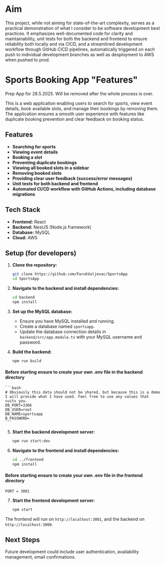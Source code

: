# Aim

This project, while not aiming for state-of-the-art complexity, serves as a practical demonstration of what I consider to be software development best practices. It emphasizes well-documented code for clarity and maintainability, unit tests for both the backend and frontend to ensure reliability both locally and via CICD, and a streamlined development workflow through GitHub CICD pipelines, automatically triggered on each push to individual development branches as well as desployment to AWS when pushed to prod.

# Sports Booking App "Features"

Prep App for 28.5.2025. Will be removed after the whole process is over.

This is a web application enabling users to search for sports, view event details, book available slots, and manage their bookings by removing them. The application ensures a smooth user experience with features like duplicate booking prevention and clear feedback on booking status.

## Features

- **Searching for sports**
- **Viewing event details**
- **Booking a slot**
- **Preventing duplicate bookings**
- **Viewing all booked slots in a sidebar**
- **Removing booked slots**
- **Providing clear user feedback (success/error messages)**
- **Unit tests for both backend and frontend**
- **Automated CI/CD workflow with GitHub Actions, including database migrations**

## Tech Stack

- **Frontend:** React
- **Backend:** NestJS (Node.js framework)
- **Database:** MySQL
- **Cloud:** AWS

## Setup (for developers)

1.  **Clone the repository:**

    ```bash
    git clone https://github.com/FarukValjevac/SportsApp
    cd SportsApp
    ```

2.  **Navigate to the backend and install dependencies:**

    ```bash
    cd backend
    npm install
    ```

3.  **Set up the MySQL database:**

    - Ensure you have MySQL installed and running.
    - Create a database named `sportsapp`.
    - Update the database connection details in `backend/src/app.module.ts` with your MySQL username and password.

4.  **Build the backend:**

    ```bash
    npm run build
    ```

#### Before starting ensure to create your own .env file in the backend directory

    ```bash
    # Obviously this data should not be shared, but because this is a demo I will provide what I have used. Feel free to use any values that suits you.
    DB_PORT=3306
    DB_USER=root
    DB_NAME=sportsapp
    B_PASSWORD=
    ```

5.  **Start the backend development server:**

    ```bash
    npm run start:dev
    ```

6.  **Navigate to the frontend and install dependencies:**

    ```bash
    cd ../frontend
    npm install
    ```

#### Before starting ensure to create your own .env file in the frontend directory

    PORT = 3001

7.  **Start the frontend development server:**
    ```bash
    npm start
    ```

The frontend will run on `http://localhost:3001`, and the backend on `http://localhost:3000`.

## Next Steps

Future development could include user authentication, availability management, email confirmations.
